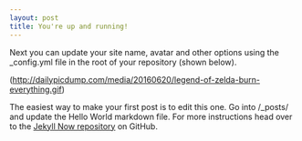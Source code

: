 ```yaml
---
layout: post
title: You're up and running!
---
```


Next you can update your site name, avatar and other options using the _config.yml file in the root of your repository (shown below).

(http://dailypicdump.com/media/20160620/legend-of-zelda-burn-everything.gif)

The easiest way to make your first post is to edit this one. Go into /_posts/ and update the Hello World markdown file. For more instructions head over to the [Jekyll Now repository](https://github.com/barryclark/jekyll-now) on GitHub.
